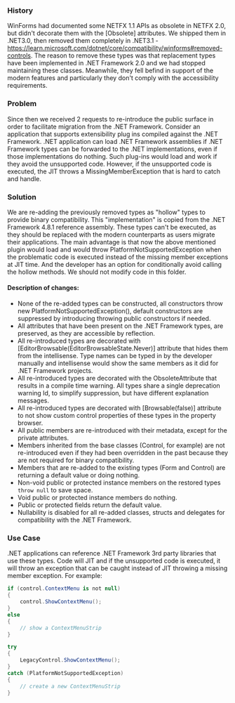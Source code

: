 ### History
WinForms had documented some NETFX 1.1 APIs as obsolete in NETFX 2.0, but didn't decorate them with the [Obsolete] attributes. We shipped them in .NET3.0, then removed them completely in .NET3.1 - https://learn.microsoft.com/dotnet/core/compatibility/winforms#removed-controls.
The reason to remove these types was that replacement types have been implemented in .NET Framework 2.0 and we had stopped maintaining these classes. Meanwhile, they fell befind in support of the modern features and particularly they don't comply with the accessibility requirements.

### Problem
Since then we received 2 requests to re-introduce the public surface in order to facilitate migration from the .NET Framework. Consider an application that supports extensibility plug ins compiled against the .NET Framework. .NET application can load .NET Framework assemblies if .NET Framework types can be forwarded to the .NET implementations, even if those implementations do nothing. Such plug-ins would load and work if they avoid the unsupported code. However, if the unsupported code is executed, the JIT throws a MissingMemberException that is hard to catch and handle.

### Solution
We are re-adding the previously removed types as "hollow" types to provide binary compatibility. This "implementation" is copied from the .NET Framework 4.8.1 reference assembly. These types can't be executed, as they should be replaced with the modern counterparts as users migrate their applications. The main advantage is that now the above mentioned plugin would load and would throw PlatformNotSupportedException when the problematic code is executed instead of the missing member exceptions at JIT time. And the developer has an option for conditionally avoid calling the hollow methods.
We should not modify code in this folder.

#### Description of changes:
* None of the re-added types can be constructed, all constructors throw new PlatformNotSupportedException(), default constructors are suppressed by introducing throwing public constructors if needed.
* All attributes that have been present on the .NET Framework types, are preserved, as they are accessible by reflection.
* All re-introduced types are decorated with [EditorBrowsable(EditorBrowsableState.Never)] attribute that hides them from the intellisense. Type names can be typed in by the developer manually and intellisense would show the same members as it did for .NET Framework projects.
* All re-introduced types are decorated with the ObsoleteAttribute that results in a compile time warning. All types share a single deprecation warning Id, to simplify suppression, but have different explanation messages.
* All re-introduced types are decorated with [Browsable(false)] attribute to not show custom control properties of these types in the property browser.
* All public members are re-introduced with their metadata, except for the private attributes.
* Members inherited from the base classes (Control, for example) are not re-introduced even if they had been overridden in the past because they are not required for binary compatibility.
* Members that are re-added to the existing types (Form and Control) are returning a default value or doing nothing.
* Non-void public or protected instance members on the restored types `throw null` to save space.
* Void public or protected instance members do nothing.
* Public or protected fields return the default value.
* Nullability is disabled for all re-added classes, structs and delegates for compatibility with the .NET Framework.

### Use Case
.NET applications can reference .NET Framework 3rd party libraries that use these types. Code will JIT and if the unsupported code is executed, it will throw an exception that can be caught instead of JIT throwing a missing member exception. For example:

```cs
if (control.ContextMenu is not null)
{
    control.ShowContextMenu();
} 
else
{
    // show a ContextMenuStrip
}

try
{
    LegacyControl.ShowContextMenu();
}
catch (PlatformNotSupportedException)
{
    // create a new ContextMenuStrip
}
```